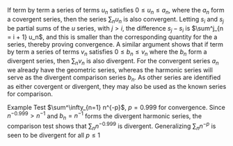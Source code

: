 If term by term a series of terms $u_n$ satisfies $0 \leq u_n \leq a_n$, where the $a_n$ form a covergent series, then the series $\sum_n u_n$ is also convergent. Letting $s_i$ and $s_j$ be partial sums of the $u$ series, with $j > i$, the difference $s_j - s_i$ is $\sum^j_{n = i + 1} u_n$, and this is smaller than the corresponding quantity for the a series, thereby proving convergence. A similar argument shows that if term by term a series of terms $v_n$ satisfies $0 \leq b_n \leq v_n$ where the $b_n$ form a divergent series, then $\sum_n v_n$ is also divergent. 
For the convergent series $a_n$ we already have the geometric series, whereas the harmonic series will serve as the divergent comparison series $b_n$. As other series are identified as either covergent or divergent, they may also be used as the known series for comparison. 

Example
Test $\sum^\infty_{n=1} n^{-p}$, $p = 0.999$ for convergence. Since $n^{-0.999} > n^{-1}$ and $b_n = n^{-1}$ forms the divergent harmonic series, the comparison test shows that $\sum_n n^{-0.999}$ is divergent. Generalizing $\sum_n n^{-p}$ is seen to be divergent for all $p \leq 1$